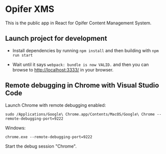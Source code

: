 # Opifer XMS

This is the public app in React for Opifer Content Management System.

## Launch project for development

- Install dependencies by running ```npm install``` and then building with ```npm run start```

- Wait until it says ```webpack: bundle is now VALID.``` and then you can browse to [http://localhost:3333/](http://localhost:3333/) in your browser.

## Remote debugging in Chrome with Visual Studio Code

Launch Chrome with remote debugging enabled:

```sudo /Applications/Google\ Chrome.app/Contents/MacOS/Google\ Chrome --remote-debugging-port=9222```

Windows:

```chrome.exe --remote-debugging-port=9222```

Start the debug session "Chrome".

